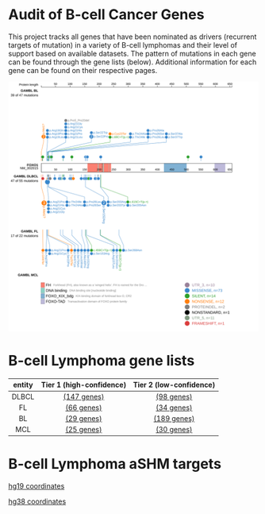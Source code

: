 # Audit of B-cell Cancer Genes

This project tracks all genes that have been nominated as drivers (recurrent targets of mutation) in a variety of B-cell lymphomas and their level of support based on available datasets. The pattern 
of mutations in each gene can be found through the gene lists (below). Additional information for each gene can be found on their respective pages.

![FOXO1](images/proteinpaint/FOXO1_NM_002015.svg)

# B-cell Lymphoma gene lists
| entity | Tier 1 (high-confidence) | Tier 2 (low-confidence) |
| :-----: | :-----: | :-----: |
| DLBCL | [(147 genes)](lists/tier1_dlbcl.md) |[(98 genes)](lists/tier2_dlbcl.md) |
| FL | [(66 genes)](lists/tier1_fl.md) |[(34 genes)](lists/tier2_fl.md) |
| BL | [(29 genes)](lists/tier1_bl.md) |[(189 genes)](lists/tier2_bl.md) |
| MCL | [(25 genes)](lists/tier1_mcl.md) |[(30 genes)](lists/tier2_mcl.md) |


# B-cell Lymphoma aSHM targets
[hg19 coordinates](lists/ashm.md)

[hg38 coordinates](lists/ashm_hg38.md)
